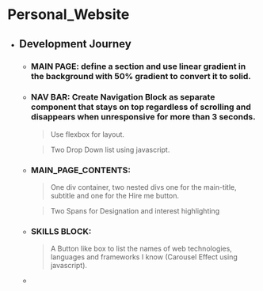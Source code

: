 # Personal_Website

- ## Development Journey

  - ### MAIN PAGE: define a section and use linear gradient in the background with 50% gradient to convert it to solid.
  - ### NAV BAR: Create Navigation Block as separate component that stays on top regardless of scrolling and disappears when unresponsive for more than 3 seconds.

    > Use flexbox for layout.

    > Two Drop Down list using javascript.

  - ### MAIN_PAGE_CONTENTS:

    > One div container, two nested divs one for the main-title, subtitle and one for the Hire me button.

    > Two Spans for Designation and interest highlighting

  - ### SKILLS BLOCK:
    > A Button like box to list the names of web technologies, languages and frameworks I know (Carousel Effect using javascript).
  -
